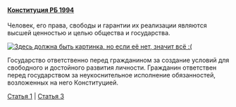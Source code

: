 #### [Конституция РБ 1994](https://lalawland.github.io/eurasia/belarus/const)

Человек, его права, свободы и гарантии их реализации являются высшей ценностью и целью общества и государства.

[![Здесь должна быть картинка, но если её нет, значит всё :(](https://i10.fotocdn.net/s129/47fb8f36e8816307/public_pin_l/2914564791.jpg)](https://i10.fotocdn.net/s129/47fb8f36e8816307/public_pin_l/2914564791.jpg)

Государство ответственно перед гражданином за создание условий для свободного и достойного развития личности. Гражданин ответствен перед государством за неукоснительное исполнение обязанностей, возложенных на него Конституцией.

[Статья 1](https://lalawland.github.io/eurasia/belarus/const/art1) | [Статья 3](https://lalawland.github.io/eurasia/belarus/const/art3)

